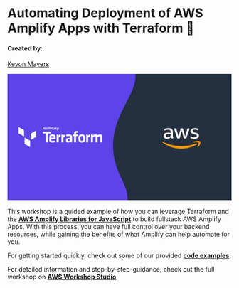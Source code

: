 # Automating Deployment of AWS Amplify Apps with Terraform 🎉
#### Created by:
[Kevon Mayers](https://www.linkedin.com/in/kevonmayers)


![Amplify logo large](resources/Terraform%2BAWS%20(KevonMayers)-01.jpg)

This workshop is a guided example of how you can leverage Terraform and the **[AWS Amplify Libraries for JavaScript](https://docs.amplify.aws/lib/q/platform/js/)** to build fullstack AWS Amplify Apps. With this process, you can have full control over your backend resources, while gaining the benefits of what Amplify can help automate for you.



For getting started quickly, check out some of our provided **[code examples](https://github.com/novekm/amplify-with-terraform/tree/main/terraform-deployment/examples)**.

For detailed information and step-by-step-guidance, check out the full workshop on **[AWS Workshop Studio](https://catalog.workshops.aws/amplify-with-terraform)**.

